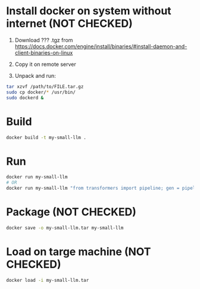 # Install docker on system without internet (NOT CHECKED)

1) Download ??? .tgz from https://docs.docker.com/engine/install/binaries/#install-daemon-and-client-binaries-on-linux

2) Copy it on remote server

3) Unpack and run:

``` bash
tar xzvf /path/to/FILE.tar.gz
sudo cp docker/* /usr/bin/
sudo dockerd &
```

# Build

```bash
docker build -t my-small-llm .
```

# Run

```bash
docker run my-small-llm
# OR
docker run my-small-llm "from transformers import pipeline; gen = pipeline('text-generation', model='LiquidAI/LFM2-350M-Extract'); print(gen('<|startoftext|><|im_start|>system\\nReturn data as a plain text<|im_end|>\\n<|im_start|>user\\nHello! Explain to me, what is Docker?<|im_end|>\\n<|im_start|>assistant', max_length=50)[0]['generated_text'])"

```

# Package (NOT CHECKED)

```bash
docker save -o my-small-llm.tar my-small-llm
```

# Load on targe machine (NOT CHECKED)

```bash
docker load -i my-small-llm.tar
```

